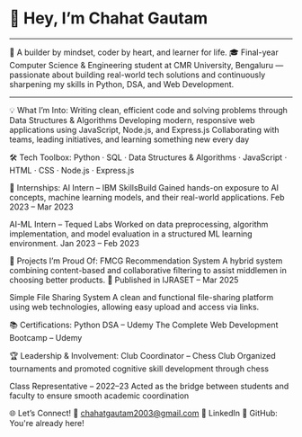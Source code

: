 # 👋 Hey, I’m Chahat Gautam

---

🚀 A builder by mindset, coder by heart, and learner for life.
🎓 Final-year Computer Science & Engineering student at CMR University, Bengaluru — passionate about building real-world tech solutions and continuously sharpening my skills in Python, DSA, and Web Development.

---

💡 What I’m Into:
Writing clean, efficient code and solving problems through Data Structures & Algorithms
Developing modern, responsive web applications using JavaScript, Node.js, and Express.js
Collaborating with teams, leading initiatives, and learning something new every day

🛠️ Tech Toolbox:
Python · SQL · Data Structures & Algorithms · JavaScript · HTML · CSS · Node.js · Express.js

💼 Internships:
AI Intern – IBM SkillsBuild
Gained hands-on exposure to AI concepts, machine learning models, and their real-world applications.
Feb 2023 – Mar 2023

AI-ML Intern – Tequed Labs
Worked on data preprocessing, algorithm implementation, and model evaluation in a structured ML learning environment.
Jan 2023 – Feb 2023

🧠 Projects I’m Proud Of:
FMCG Recommendation System
A hybrid system combining content-based and collaborative filtering to assist middlemen in choosing better products.
🔗 Published in IJRASET – Mar 2025

Simple File Sharing System
A clean and functional file-sharing platform using web technologies, allowing easy upload and access via links.

📚 Certifications:
Python DSA – Udemy
The Complete Web Development Bootcamp – Udemy

🏆 Leadership & Involvement:
Club Coordinator – Chess Club
Organized tournaments and promoted cognitive skill development through chess

Class Representative – 2022–23
Acted as the bridge between students and faculty to ensure smooth academic coordination

🌐 Let’s Connect!
📧 chahatgautam2003@gmail.com
🔗 LinkedIn
🐙 GitHub: You're already here!

